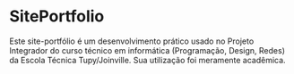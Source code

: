 # SitePortfolio
Este site-portfólio é um desenvolvimento prático usado no Projeto Integrador do curso técnico em informática (Programação, Design, Redes) da Escola Técnica Tupy/Joinville. Sua utilização foi meramente acadêmica.
